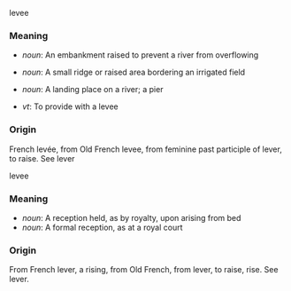 levee
### Meaning
+ _noun_: An embankment raised to prevent a river from overflowing
+ _noun_: A small ridge or raised area bordering an irrigated field
+ _noun_: A landing place on a river; a pier

+ _vt_: To provide with a levee

### Origin

French levée, from Old French levee, from feminine past participle of lever, to raise. See lever

levee
### Meaning
+ _noun_: A reception held, as by royalty, upon arising from bed
+ _noun_: A formal reception, as at a royal court

### Origin

From French lever, a rising, from Old French, from lever, to raise, rise. See lever.
